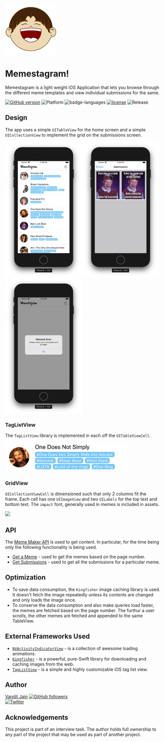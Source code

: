 ![](https://raw.githubusercontent.com/jainvandit/Memes-For-All/master/Memes%20For%20All/Assets.xcassets/AppIcon.appiconset/Icon-App-83.5x83.5%402x.png)
# Memestagram!
Memestagram is a light weight iOS Application that lets you browse through the different meme templates and view individual submissions for the same.

[![GitHub version](https://badge.fury.io/gh/jainvandit99%2FMemes-For-All.svg)](https://badge.fury.io/gh/jainvandit99%2FMemes-For-All)
![Platform](https://img.shields.io/badge/platform-iOS-blue.svg)
![badge-languages](https://img.shields.io/badge/swift-4.2%20%7C%205.0-red.svg)
[![license](https://img.shields.io/github/license/jainvandit99/Memes-for-all.svg)](LICENSE)
![Release](https://img.shields.io/github/release/jainvandit99/Memes-for-all.svg)
## Design
The app uses a simple ```UITableView``` for the home screen and a simple ```UICollectionView``` to implement the grid on the submissions screen.

<img src="https://raw.githubusercontent.com/jainvandit/Memes-For-All/master/Final%20Look%20Assets/HomeScreen.png" width="250"><img src="https://raw.githubusercontent.com/jainvandit/Memes-For-All/master/Final%20Look%20Assets/SubmissionsScreen.png" width="250"><img src="https://raw.githubusercontent.com/jainvandit/Memes-For-All/master/Final%20Look%20Assets/ErrorScreen.png" width="250">

### TagListView
The ```TagListView``` library is implemented in each off the ```UITableViewCell```.

<img src="https://raw.githubusercontent.com/jainvandit/Memes-For-All/master/Final%20Look%20Assets/TagListView.png" width="400">

### GridView
```UICollectionViewCell``` is dimensioned such that only 2 columns fit the frame. Each cell has one ```UIImageView``` and two ```UILabels``` for the top text and bottom text. The ```impact``` font, generally used in memes is included in assets.

<img src="https://raw.githubusercontent.com/jainvandit/Memes-For-All/master/Final%20Look%20Assets/GridView.png" height="300">

## API
The [Meme Maker API](https://mememaker.github.io/API/) is used to get content. In particular, for the time being only the following functionality is being used.
* [Get a Meme](http://alpha-meme-maker.herokuapp.com/1) - used to get the memes based on the page number.
* [Get Submissions](http://alpha-meme-maker.herokuapp.com/memes/1/submissions/) - used to get all the submissions for a particular meme.

## Optimization
* To save data consumption, the ```Kingfisher``` image caching library is used. It doesn't fetch the image repeatedly unless its contents are changed and only loads the image once.
* To conserve the data consumption and also make queries load faster, the memes are fetched based on the page number. The furthur a user scrolls, the other memes are fetched and appended to the same TableView.

## External Frameworks Used
* [```NVActivityIndicatorView```](https://github.com/ninjaprox/NVActivityIndicatorView) - is a collection of awesome loading animations.
* [```Kingfisher```](https://github.com/onevcat/Kingfisher) - is a powerful, pure-Swift library for downloading and caching images from the web.
* [```TagListView```](https://github.com/ElaWorkshop/TagListView) - is a simple and highly customizable iOS tag list view.

## Author
[Vandit Jain](https://www.github.com/jainvandit99)
[![GitHub followers](https://img.shields.io/github/followers/jainvandit99.svg?style=social&label=Follow&maxAge=2592000)](https://github.com/jainvandit99?tab=followers)  
[![Twitter](https://img.shields.io/twitter/follow/jainvandit99?style=social)](https://twitter.com/jainvandit99)

## Acknowledgements
This project is part of an interview task. The author holds full ownership to any part of the project that may be used as part of another project.
